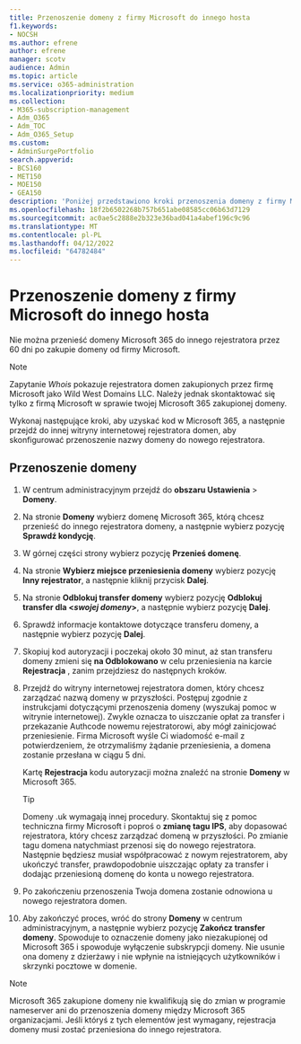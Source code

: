 ```yaml
---
title: Przenoszenie domeny z firmy Microsoft do innego hosta
f1.keywords:
- NOCSH
ms.author: efrene
author: efrene
manager: scotv
audience: Admin
ms.topic: article
ms.service: o365-administration
ms.localizationpriority: medium
ms.collection:
- M365-subscription-management
- Adm_O365
- Adm_TOC
- Adm_O365_Setup
ms.custom:
- AdminSurgePortfolio
search.appverid:
- BCS160
- MET150
- MOE150
- GEA150
description: 'Poniżej przedstawiono kroki przenoszenia domeny z firmy Microsoft do innego rejestratora. '
ms.openlocfilehash: 18f2b6502268b757b651abe08585cc06b63d7129
ms.sourcegitcommit: ac0ae5c2888e2b323e36bad041a4abef196c9c96
ms.translationtype: MT
ms.contentlocale: pl-PL
ms.lasthandoff: 04/12/2022
ms.locfileid: "64782484"
---
```

# <a name="transfer-a-domain-from-microsoft-to-another-host"></a>Przenoszenie domeny z firmy Microsoft do innego hosta

Nie można przenieść domeny Microsoft 365 do innego rejestratora przez 60 dni po zakupie domeny od firmy Microsoft.

> [!NOTE]
> Zapytanie _Whois_ pokazuje rejestratora domen zakupionych przez firmę Microsoft jako Wild West Domains LLC. Należy jednak skontaktować się tylko z firmą Microsoft w sprawie twojej Microsoft 365 zakupionej domeny.

Wykonaj następujące kroki, aby uzyskać kod w Microsoft 365, a następnie przejdź do innej witryny internetowej rejestratora domen, aby skonfigurować przenoszenie nazwy domeny do nowego rejestratora.

## <a name="transfer-a-domain"></a>Przenoszenie domeny

1. W centrum administracyjnym przejdź do **obszaru Ustawienia** \> **Domeny**.

2. Na stronie **Domeny** wybierz domenę Microsoft 365, którą chcesz przenieść do innego rejestratora domeny, a następnie wybierz pozycję **Sprawdź kondycję**.

3. W górnej części strony wybierz pozycję **Przenieś domenę**.

4. Na stronie **Wybierz miejsce przeniesienia domeny** wybierz pozycję **Inny rejestrator**, a następnie kliknij przycisk **Dalej**.

5. Na stronie **Odblokuj transfer domeny** wybierz pozycję **Odblokuj transfer dla <_swojej domeny_>**, a następnie wybierz pozycję **Dalej**.

6. Sprawdź informacje kontaktowe dotyczące transferu domeny, a następnie wybierz pozycję **Dalej**.

7. Skopiuj kod autoryzacji i poczekaj około 30 minut, aż stan transferu domeny zmieni się **na Odblokowano** w celu przeniesienia na karcie **Rejestracja** , zanim przejdziesz do następnych kroków.

8. Przejdź do witryny internetowej rejestratora domen, który chcesz zarządzać nazwą domeny w przyszłości. Postępuj zgodnie z instrukcjami dotyczącymi przenoszenia domeny (wyszukaj pomoc w witrynie internetowej). Zwykle oznacza to uiszczanie opłat za transfer i przekazanie Authcode nowemu rejestratorowi, aby mógł zainicjować przeniesienie. Firma Microsoft wyśle Ci wiadomość e-mail z potwierdzeniem, że otrzymaliśmy żądanie przeniesienia, a domena zostanie przesłana w ciągu 5 dni.

    Kartę **Rejestracja** kodu autoryzacji można znaleźć na stronie **Domeny** w Microsoft 365.

    > [!TIP]
    > Domeny .uk wymagają innej procedury. Skontaktuj się z pomoc techniczna firmy Microsoft i poproś o **zmianę tagu IPS**, aby dopasować rejestratora, który chcesz zarządzać domeną w przyszłości. Po zmianie tagu domena natychmiast przenosi się do nowego rejestratora. Następnie będziesz musiał współpracować z nowym rejestratorem, aby ukończyć transfer, prawdopodobnie uiszczając opłaty za transfer i dodając przeniesioną domenę do konta u nowego rejestratora.

9. Po zakończeniu przenoszenia Twoja domena zostanie odnowiona u nowego rejestratora domen.

10. Aby zakończyć proces, wróć do strony **Domeny** w centrum administracyjnym, a następnie wybierz pozycję **Zakończ transfer domeny**. Spowoduje to oznaczenie domeny jako niezakupionej od Microsoft 365 i spowoduje wyłączenie subskrypcji domeny. Nie usunie ona domeny z dzierżawy i nie wpłynie na istniejących użytkowników i skrzynki pocztowe w domenie.

> [!NOTE]
> Microsoft 365 zakupione domeny nie kwalifikują się do zmian w programie nameserver ani do przenoszenia domeny między Microsoft 365 organizacjami. Jeśli któryś z tych elementów jest wymagany, rejestracja domeny musi zostać przeniesiona do innego rejestratora.
